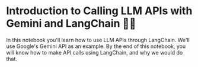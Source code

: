 # Introduction to Calling LLM APIs with Gemini and LangChain 🦜🔗

In this notebook you'll learn how to use LLM APIs through LangChain. We'll use Google's Gemini API as an example. By the end of this notebook, you will know how to make API calls using LangChain, and why we would do that.
